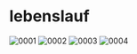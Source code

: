# lebenslauf
![0001](https://user-images.githubusercontent.com/27078712/34278539-c6116cf4-e6ab-11e7-9df7-7db03a05657f.jpg)
![0002](https://user-images.githubusercontent.com/27078712/34278542-cae9d572-e6ab-11e7-819e-ec75036056db.jpg)
![0003](https://user-images.githubusercontent.com/27078712/34278556-df745e5e-e6ab-11e7-967b-23202ecc262f.jpg)
![0004](https://user-images.githubusercontent.com/27078712/34278554-dacfb614-e6ab-11e7-878e-1ca1fe473ece.jpg)


